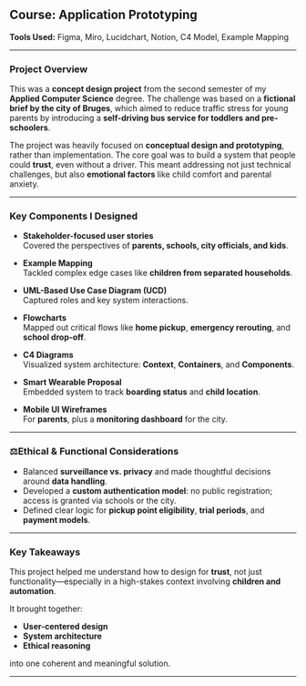 ## Course: Application Prototyping   
**Tools Used:** Figma, Miro, Lucidchart, Notion, C4 Model, Example Mapping

---

### Project Overview  
This was a **concept design project** from the second semester of my **Applied Computer Science** degree. The challenge was based on a **fictional brief by the city of Bruges**, which aimed to reduce traffic stress for young parents by introducing a **self-driving bus service for toddlers and pre-schoolers**.

The project was heavily focused on **conceptual design and prototyping**, rather than implementation. The core goal was to build a system that people could **trust**, even without a driver. This meant addressing not just technical challenges, but also **emotional factors** like child comfort and parental anxiety.

---

### Key Components I Designed  

- **Stakeholder-focused user stories**  
  Covered the perspectives of **parents, schools, city officials, and kids**.

- **Example Mapping**  
  Tackled complex edge cases like **children from separated households**.

- **UML-Based Use Case Diagram (UCD)**  
  Captured roles and key system interactions.

- **Flowcharts**  
  Mapped out critical flows like **home pickup**, **emergency rerouting**, and **school drop-off**.

- **C4 Diagrams**  
  Visualized system architecture: **Context**, **Containers**, and **Components**.

- **Smart Wearable Proposal**  
  Embedded system to track **boarding status** and **child location**.

- **Mobile UI Wireframes**  
  For **parents**, plus a **monitoring dashboard** for the city.

---

### ⚖Ethical & Functional Considerations  

- Balanced **surveillance vs. privacy** and made thoughtful decisions around **data handling**.  
- Developed a **custom authentication model**: no public registration; access is granted via schools or the city.  
- Defined clear logic for **pickup point eligibility**, **trial periods**, and **payment models**.

---

### Key Takeaways  
This project helped me understand how to design for **trust**, not just functionality—especially in a high-stakes context involving **children and automation**.

It brought together:
- **User-centered design**
- **System architecture**
- **Ethical reasoning**

into one coherent and meaningful solution.

---
